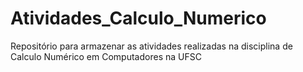 # Atividades_Calculo_Numerico
Repositório para armazenar as atividades realizadas na disciplina de Calculo Numérico em Computadores na UFSC
